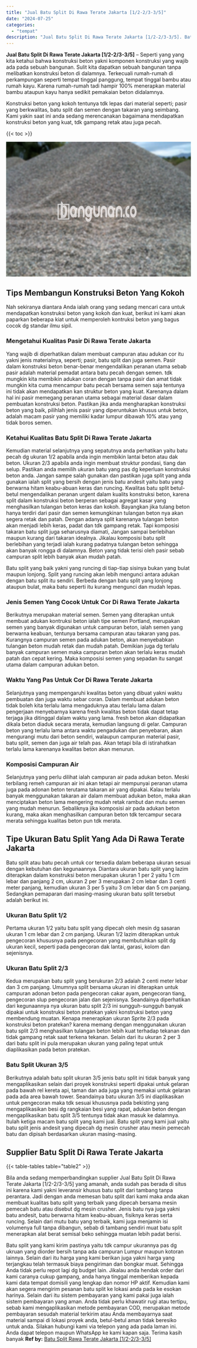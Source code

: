 ```yaml
---
title: "Jual Batu Split Di Rawa Terate Jakarta [1/2-2/3-3/5]"
date: "2024-07-25"
categories: 
  - "tempat"
description: "Jual Batu Split Di Rawa Terate Jakarta [1/2-2/3-3/5]. Batu split yang kami kirim pastinya yaitu tdk campur ukurannya pas dg ukruan yang diorder bersih tanpa..."
---
```


**Jual Batu Split Di Rawa Terate Jakarta \[1/2-2/3-3/5\]** – Seperti yang yang kita ketahui bahwa konstruksi beton yakni komponen konstruksi yang wajib ada pada sebuah bangunan. Sulit kita dapatkan sebuah bangunan tanpa melibatkan konstruksi beton di dalamnya. Terkecuali rumah-rumah di perkampungan seperti tempat tinggal panggung, tempat tinggal bambu atau rumah kayu. Karena rumah-rumah tadi hampir 100% menerapkan material bambu ataupun kayu hanya sedikit pemakaian beton didalamnya.

Konstruksi beton yang kokoh tentunya tdk lepas dari material seperti; pasir yang berkwalitas, batu split dan semen dengan takaran yang seimbang. Kami yakin saat ini anda sedang merencanakan bagaimana mendapatkan konstruksi beton yang kuat, tdk gampang retak atau juga pecah.

{{< toc >}}

![Jual Batu Split Di Rawa Terate Jakarta [1/2-2/3-3/5]](/images/jual-batu-split-02.png)

## Tips Membangun Konstruksi Beton Yang Kokoh

Nah sekiranya diantara Anda ialah orang yang sedang mencari cara untuk mendapatkan konstruksi beton yang kokoh dan kuat, berikut ini kami akan paparkan beberapa kiat untuk memperoleh kontruksi beton yang bagus cocok dg standar ilmu sipil.

### Mengetahui Kualitas Pasir Di Rawa Terate Jakarta

Yang wajib di diperhatikan dalam membuat campuran atau adukan cor itu yakni jenis materialnya, seperti; pasir, batu split dan juga semen. Pasir dalam konstruksi beton benar-benar mengendalikan peranan utama sebab pasir adalah material pemadat antara batu pecah dengan semen. tdk mungkin kita membikin adukan coran dengan tanpa pasir dan amat tidak mungkin kita cuma mencampur batu pecah bersama semen saja tentunya ini tidak akan mendapatkan kan struktur beton yang kuat. Karenanya dalam hal ini pasir memegang peranan utama sebagai material dasar dalam pembuatan konstruksi beton. Pastikan jika anda mengharapkan konstruksi beton yang baik, pilihlah jenis pasir yang diperuntukan khusus untuk beton, adalah macam pasir yang memiliki kadar lumpur dibawah 10% atau yang tidak boros semen.

### Ketahui Kualitas Batu Split Di Rawa Terate Jakarta

Kemudian material selanjutnya yang sepatutnya anda perhatikan yaitu batu pecah dg ukuran 1/2 apabila anda ingin membikin lantai beton atau dak beton. Ukuran 2/3 apabila anda ingin membuat struktur pondasi, tiang dan selup. Pastikan anda memilih ukuran batu yang pas dg keperluan konstruksi beton anda. Jangan sampe salah gunakan dan pastikan juga split yang anda gunakan ialah split yang bersih dengan jenis batu andesit yaitu batu yang berwarna hitam keabu-abuan keras dan runcing. Kwalitas batu split betul-betul mengendalikan peranan urgent dalam kualits konstruksi beton, karena split dalam konstruksi beton berperan sebagai agregat kasar yang menghasilkan tulangan beton keras dan kokoh. Bayangkan jika tulang beton hanya terdiri dari pasir dan semen kemungkinan tulangan beton nya akan segera retak dan patah. Dengan adanya split karenanya tulangan beton akan menjadi lebih keras, padat dan tdk gampang retak. Tapi komposisi takaran batu split juga seharusnya diamati, Jangan sampai berlebihan maupun kurang dari takaran idealnya. Jikalau komposisi batu split berlebihan yang terjadi ialah kurang padatnya tulangan beton sehingga akan banyak rongga di dalamnya. Beton yang tidak terisi oleh pasir sebab campuran split lebih banyak akan mudah patah.

Batu split yang baik yakni yang runcing di tiap-tiap sisinya bukan yang bulat maupun lonjong. Split yang runcing akan lebih mengunci antara adukan dengan batu split itu sendiri. Berbeda dengan batu split yang lonjong ataupun bulat, maka batu seperti itu kurang mengunci dan mudah lepas.

### Jenis Semen Yang Cocok Untuk Cor Di Rawa Terate Jakarta

Berikutnya merupakan material semen. Semen yang diterapkan untuk membuat adukan kontruksi beton ialah tipe semen Portland, merupakan semen yang banyak digunakan untuk campuran beton, ialah semen yang berwarna keabuan, tentunya bersama campuran atau takaran yang pas. Kurangnya campuran semen pada adukan beton, akan menyebabkan tulangan beton mudah retak dan mudah patah. Demikian juga dg terlalu banyak campuran semen maka campuran beton akan terlalu keras mudah patah dan cepat kering. Maka komposisi semen yang sepadan itu sangat utama dalam campuran adukan beton.

### Waktu Yang Pas Untuk Cor Di Rawa Terate Jakarta

Selanjutnya yang mempengaruhi kwalitas beton yang dibuat yakni waktu pembuatan dan juga waktu sebar coran. Dalam membuat adukan beton tidak boleh kita terlalu lama mengaduknya atau terlalu lama dalam pengerjaan menyebarnya karena fresh kwalitas beton tidak dapat tetap terjaga jika ditinggal dalam waktu yang lama. fresh beton akan didapatkan dikala beton diaduk secara merata, kemudian langsung di gelar. Campuran beton yang terlalu lama antara waktu pengadukan dan penyebaran, akan mengurangi mutu dari beton sendiri, walaupun campuran material pasir, batu split, semen dan juga air telah pas. Akan tetapi bila di istirahatkan terlalu lama karenanya kwalitas beton akan menurun.

### Komposisi Campuran Air

Selanjutnya yang perlu dilihat ialah campuran air pada adukan beton. Meski terbilang remeh campuran air ini akan tetapi air mempunyai peranan utama juga pada adonan beton terutama takaran air yang dipakai. Kalau terlalu banyak menggunakan takaran air dalam membuat adukan beton, maka akan menciptakan beton lama mengering mudah retak rambut dan mutu semen yang mudah menurun. Sebaliknya jika komposisi air pada adukan beton kurang, maka akan menghasilkan campuran beton tdk tercampur secara merata sehingga kualitas beton pun tdk merata.

## Tipe Ukuran Batu Split Yang Ada Di Rawa Terate Jakarta

Batu split atau batu pecah untuk cor tersedia dalam beberapa ukuran sesuai dengan kebutuhan dan kegunaannya. Diantara ukuran batu split yang lazim diterapkan dalam konstruksi beton merupakan ukuran 1 per 2 yaitu 1 cm lebar dan panjang 2 cm, ukuran 2 per 3 merupakan 2 cm lebar dan 3 centi meter panjang, kemudian ukuran 3 per 5 yaitu 3 cm lebar dan 5 cm panjang. Sedangkan pemaparan dari masing-masing ukuran batu split tersebut adalah berikut ini.

### Ukuran Batu Split 1/2

Pertama ukuran 1/2 yaitu batu split yang dipecah oleh mesin dg sasaran ukuran 1 cm lebar dan 2 cm panjang. Ukuran 1/2 lazim diterapkan untuk pengecoran khususnya pada pengecoran yang membutuhkan split dg ukuran kecil, seperti pada pengecoran dak lantai, garasi, kolom dan sejenisnya.

### Ukuran Batu Split 2/3

Kedua merupakan batu split yang berukuran 2/3 adalah 2 centi meter lebar dan 3 cm panjang. Umumnya split bersama ukuran ini diterapkan untuk campuran adonan beton pada pengecoran cakar ayam, pengecoran tiang, pengecoran slup pengecoran jalan dan sejenisnya. Seandainya diperhatikan dari kegunaannya nya ukuran batu split 2/3 ini sungguh-sungguh banyak dipakai untuk konstruksi beton pratekan yakni konstruksi beton yang membendung muatan. Kenapa menerapkan ukuran Sprite 2/3 pada konstruksi beton pratekan? karena memang dengan menggunakan ukuran batu split 2/3 menghasilkan tulangan beton lebih kuat terhadap tekanan dan tidak gampang retak saat terkena tekanan. Selain dari itu ukuran 2 per 3 dari batu split ini pula merupakan ukuran yang paling tepat untuk diaplikasikan pada beton pratekan.

### Batu Split Ukuran 3/5

Berikutnya adalah batu split ukuran 3/5 jenis batu split ini tidak banyak yang mengaplikasikan selain dari proyek konstruksi seperti dipakai untuk gelaran pada bawah rel kereta api, taman dan ada juga yang memakai untuk gelaran pada ada area bawah tower. Seandainya batu ukuran 3/5 ini diaplikasikan untuk pengecoran maka tdk sesuai khususnya pada bekisting yang mengaplikasikan besi dg rangkaian besi yang rapat, adukan beton dengan mengaplikasikan batu split 3/5 tentunya tidak akan masuk ke dalamnya. Itulah ketiga macam batu split yang kami jual. Batu split yang kami jual yaitu batu split jenis andesit yang dipecah dg mesin crusher atau mesin pemecah batu dan dipisah berdasarkan ukuran masing-masing.

## Supplier Batu Split Di Rawa Terate Jakarta

{{< table-tables table="table2" >}}

Bila anda sedang memperbandingkan supplier Jual Batu Split Di Rawa Terate Jakarta \[1/2-2/3-3/5\] yang amanah, anda sudah pas berada di situs ini karena kami yakni leveransir khusus batu split dari tambang tanpa perantara. Jadi dengan anda memesan batu split dari kami maka anda akan membuat kualitas batu split yang terbaik yang dipecah bersama mesin pemecah batu atau disebut dg mesin crusher. Jenis batu nya juga yakni batu andesit, batu berwarna hitam keabu-abuan, fisiknya keras serta runcing. Selain dari mutu batu yang terbaik, kami juga menjamin isi volumenya full tanpa dibangun, sebab di tambang sendiri muat batu split menerapkan alat berat semisal beko sehingga muatan lebih padat berisi.

Batu split yang kami kirim pastinya yaitu tdk campur ukurannya pas dg ukruan yang diorder bersih tanpa ada campuran Lumpur maupun kotoran lainnya. Selain dari itu harga yang kami berikan juga yakni harga yang terjangkau telah termasuk biaya pengiriman dan bongkar muat. Sehingga Anda tidak perlu repot lagi dg budget lain. Jikalau anda hendak order dari kami caranya cukup gampang, anda hanya tinggal memberikan kepada kami data tempat domisili yang lengkap dan nomor HP aktif. Kemudian kami akan segera mengirim pesanan batu split ke lokasi anda pada ke esokan harinya. Selain dari itu sistem pembayaran yang kami pakai juga ialah sistem pembayaran yang aman. Anda tidak perlu khawatir rugi atau tertipu, sebab kami mengaplikasikan metode pembayaran COD, merupakan metode pembayaran sesudah material terkirim atau Anda membayarnya saat material sampai di lokasi proyek anda, betul-betul aman tidak beresiko untuk anda. Silakan hubungi kami via telepon yang ada pada laman ini. Anda dapat telepon maupun WhatsApp ke kami kapan saja. Terima kasih banyak
**Ref by:** [Batu Split Rawa Terate Jakarta [1/2-2/3-3/5]](https://id.wikipedia.org/wiki/Batu)
